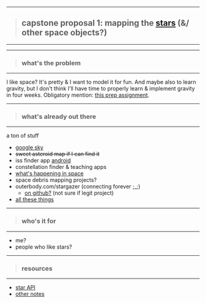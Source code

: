 - - -
> ## capstone proposal 1: mapping the [stars][starapi] (&/ other space objects?)
- - -



- - -
> ### what's the problem
- - -

I like space? It's pretty & I want to model it for fun. And maybe also to learn gravity, but I don't think I'll have time to properly learn & implement gravity in four weeks. Obligatory mention: [this prep assignment](http://drvonnjerryxlii.github.io/solarSystem/).

- - -
> ### what's already out there
- - -

a ton of stuff
- [google sky](#https://www.google.com/sky/)
- ~~sweet asteroid map if I can find it~~
- iss finder app [android](https://play.google.com/store/apps/details?id=com.runar.issdetector&hl=en)
- constellation finder & teaching apps
- [what's happening in space](http://whatshappeninginspace.com/)
- space debris mapping projects?
- outerbody.com/stargazer (connecting forever ;_;)
  - [on github?](https://github.com/outerbody/outerbody.com) (not sure if legit project)
- [all these things](http://www.re-quest.net/science/astronomy/)

<!-- sad traceroute:

traceroute to outerbody.com (204.232.175.78), 64 hops max, 52 byte packets
 1  192.168.0.1 (192.168.0.1)  1.794 ms  2.851 ms  1.793 ms
 2  tukw-dsl-gw65.tukw.qwest.net (63.231.10.65)  21.259 ms  21.184 ms  29.222 ms
 3  tukw-agw1.inet.qwest.net (71.217.186.1)  21.439 ms  19.981 ms  19.715 ms
 4  * * *
 5  lag-14.ear1.seattle1.level3.net (4.68.63.177)  48.262 ms * *
 6  ae-32-52.ebr2.seattle1.level3.net (4.69.147.182)  110.622 ms  95.934 ms  95.364 ms
 7  ae-2-2.ebr2.denver1.level3.net (4.69.132.54)  95.542 ms  95.190 ms  94.830 ms
 8  * * *
 9  * * *
10  ae-6-6.ebr2.washington12.level3.net (4.69.148.145)  94.766 ms  96.430 ms  96.513 ms
11  * * *
12  * * *
13  * * *
14  4.59.145.54 (4.59.145.54)  98.248 ms  97.570 ms  106.891 ms
15  * * *
16  coreb-dcpe2.iad3.rackspace.net (69.20.2.173)  95.857 ms
    corea-dcpe2.iad3.rackspace.net (69.20.2.169)  96.603 ms  96.363 ms
17  corea-core8.iad3.rackspace.net (69.20.2.99)  96.467 ms
    coreb-core8.iad3.rackspace.net (69.20.2.115)  95.439 ms
    coreb-core7.iad3.rackspace.net (69.20.2.113)  95.382 ms
18  core7-aggr501a-11.iad3.rackspace.net (72.4.122.223)  98.630 ms
    core8-aggr501b-11.iad3.rackspace.net (72.4.122.221)  96.498 ms
    core7-aggr501a-11.iad3.rackspace.net (72.4.122.223)  97.234 ms
19  * * *
20  * * *
21  * * *
...continued until I gave up several minutes later at hop 34, still * * *ing it up

-->



- - -
> ### who's it for
- - -

- me?
- people who like stars?


- - -
> ### resources
- - -

- [star API][starapi]
- [other notes](../space.md)

[starapi]: http://hacktheuniverse.github.io/star-api/
